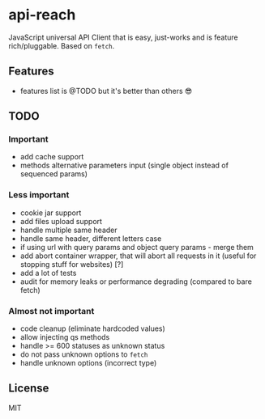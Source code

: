 # api-reach

JavaScript universal API Client that is easy, just-works and is feature rich/pluggable. Based on `fetch`.

## Features

- features list is @TODO but it's better than others 😎

## TODO

### Important

- add cache support
- methods alternative parameters input (single object instead of sequenced params)

### Less important

- cookie jar support
- add files upload support
- handle multiple same header
- handle same header, different letters case
- if using url with query params and object query params - merge them
- add abort container wrapper, that will abort all requests in it (useful for stopping stuff for websites) [?]
- add a lot of tests
- audit for memory leaks or performance degrading (compared to bare fetch)

### Almost not important

- code cleanup (eliminate hardcoded values)
- allow injecting qs methods
- handle >= 600 statuses as unknown status
- do not pass unknown options to `fetch`
- handle unknown options (incorrect type)

## License

MIT
